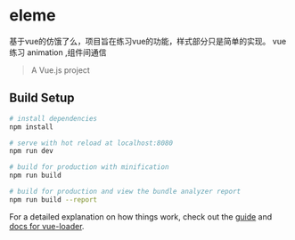 # eleme
基于vue的仿饿了么，项目旨在练习vue的功能，样式部分只是简单的实现。
vue 练习 animation ,组件间通信
> A Vue.js project

## Build Setup

``` bash
# install dependencies
npm install

# serve with hot reload at localhost:8080
npm run dev

# build for production with minification
npm run build

# build for production and view the bundle analyzer report
npm run build --report
```

For a detailed explanation on how things work, check out the [guide](http://vuejs-templates.github.io/webpack/) and [docs for vue-loader](http://vuejs.github.io/vue-loader).
